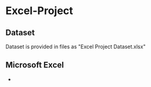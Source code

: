 # Excel-Project

## Dataset 
Dataset is provided in files as "Excel Project Dataset.xlsx"

## Microsoft Excel
- 

